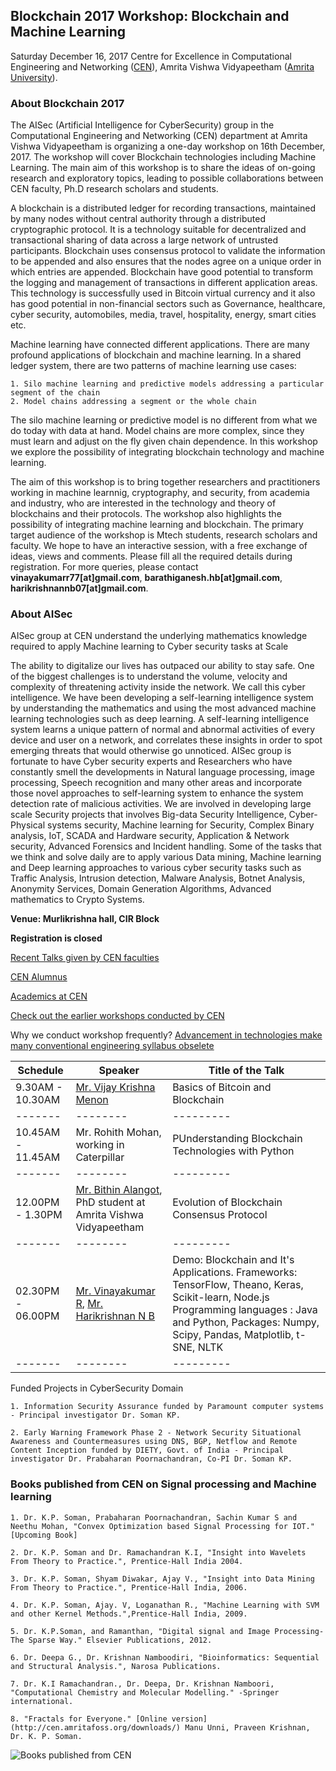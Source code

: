 ## Blockchain 2017 Workshop: Blockchain and Machine Learning

Saturday December 16, 2017
Centre for Excellence in Computational Engineering and Networking ([CEN](https://www.amrita.edu/center/computational-engineering-and-networking)),
Amrita Vishwa Vidyapeetham ([Amrita University](https://www.amrita.edu/)).

### About Blockchain 2017

The AISec (Artificial Intelligence for CyberSecurity) group in the Computational Engineering and Networking (CEN) department at Amrita Vishwa Vidyapeetham is organizing a one-day workshop on 16th December, 2017. The workshop will cover Blockchain technologies including Machine Learning. The main aim of this workshop is to share the ideas of on-going research and exploratory topics, leading to possible collaborations between CEN faculty, Ph.D research scholars and students.

A blockchain is a distributed ledger for recording transactions, maintained by many nodes without central authority through a distributed cryptographic protocol. It is a technology suitable for decentralized and transactional sharing of data across a large network of untrusted participants. Blockchain uses consensus protocol to validate the information to be appended and also ensures that the nodes agree on a unique order in which entries are appended. Blockchain have good potential to transform the logging and management of transactions in different application areas. This technology is successfully used in Bitcoin virtual currency and it also has good potential in non-financial sectors such as Governance, healthcare, cyber security, automobiles, media, travel, hospitality, energy, smart cities etc.

Machine learning have connected different applications. There are many profound applications of blockchain and machine learning. In a shared ledger system, there are two patterns of machine learning use cases:

    1. Silo machine learning and predictive models addressing a particular segment of the chain
    2. Model chains addressing a segment or the whole chain

The silo machine learning or predictive model is no different from what we do today with data at hand. Model chains are more complex, since they must learn and adjust on the fly given chain dependence. In this workshop we explore the possibility of integrating blockchain technology and machine learning.

The aim of this workshop is to bring together researchers and practitioners working in machine learnnig, cryptography, and security, from academia and industry, who are interested in the technology and theory of blockchains and their protocols. The workshop also highlights the possibility of integrating machine learning and blockchain. The primary target audience of the workshop is Mtech students, research scholars and faculty. We hope to have an interactive session, with a free exchange of ideas, views and comments. Please fill all the required details during registration. For more queries, please contact **vinayakumarr77[at]gmail.com**, **barathiganesh.hb[at]gmail.com**, **harikrishnannb07[at]gmail.com**.

### About AISec

AISec group at CEN understand the underlying mathematics knowledge required to apply Machine learning to Cyber security tasks at Scale

The ability to digitalize our lives has outpaced our ability to stay safe. One of the biggest challenges is to understand the volume, velocity and complexity of threatening activity inside the network. We call this cyber intelligence. We have been developing a self-learning intelligence system by understanding the mathematics and using the most advanced machine learning technologies such as deep learning. A self-learning intelligence system learns a unique pattern of normal and abnormal activities of every device and user on a network, and correlates these insights in order to spot emerging threats that would otherwise go unnoticed. AISec group is fortunate to have Cyber security experts and Researchers who have constantly smell the developments in Natural language processing, image processing, Speech recognition and many other areas and incorporate those novel approaches to self-learning system to enhance the system detection rate of malicious activities. We are involved in developing large scale Security projects that involves Big-data Security Intelligence, Cyber-Physical systems security, Machine learning for Security, Complex Binary analysis, IoT, SCADA and Hardware security, Application & Network security, Advanced Forensics and Incident handling. Some of the tasks that we think and solve daily are to apply various Data mining, Machine learning and Deep learning approaches to various cyber security tasks such as Traffic Analysis, Intrusion detection, Malware Analysis, Botnet Analysis, Anonymity Services, Domain Generation Algorithms, Advanced mathematics to Crypto Systems.

**Venue: Murlikrishna hall, CIR Block** 

**Registration is closed**

[Recent Talks given by CEN faculties](https://barathiganesh-hb.github.io/cen-talks/)

[CEN Alumnus](http://nlp.amrita.edu/cenalumini/cen-alumini.html)

[Academics at CEN](http://nlp.amrita.edu/students/index.html)

[Check out the earlier workshops conducted by CEN](https://barathiganesh-hb.github.io/cen-workshops/)

Why we conduct workshop frequently?
[Advancement in technologies make many conventional engineering syllabus obselete](https://github.com/BarathiGanesh-HB/cen-deepchem2017/blob/master/RIP.pdf)

| Schedule | Speaker | Title of the Talk |
|-------|--------|---------|
|9.30AM - 10.30AM | [Mr. Vijay Krishna Menon](https://www.amrita.edu/faculty/m-vijaykrishna) | Basics of Bitcoin and Blockchain |
|-------|--------|---------|
|10.45AM - 11.45AM| Mr. Rohith Mohan, working in Caterpillar | PUnderstanding Blockchain Technologies with Python |
|-------|--------|---------|
|12.00PM - 1.30PM| [Mr. Bithin Alangot](https://scholar.google.co.in/citations?user=14yUyowAAAAJ&hl=en), PhD student at Amrita Vishwa Vidyapeetham | Evolution of Blockchain Consensus Protocol  |
|-------|--------|---------|
|02.30PM - 06.00PM| [Mr. Vinayakumar R](https://sites.google.com/site/vinayakumarr77/), [ Mr. Harikrishnan N B ](https://harikrishnannb.blogspot.in/)| Demo: Blockchain and It's Applications. Frameworks: TensorFlow, Theano, Keras, Scikit-learn, Node.js Programming languages : Java and Python, Packages: Numpy, Scipy, Pandas, Matplotlib, t-SNE, NLTK |
|-------|--------|---------|

Funded Projects in CyberSecurity Domain

    1. Information Security Assurance funded by Paramount computer systems - Principal investigator Dr. Soman KP.

    2. Early Warning Framework Phase 2 - Network Security Situational Awareness and Countermeasures using DNS, BGP, Netflow and Remote Content Inception funded by DIETY, Govt. of India - Principal investigator Dr. Prabaharan Poornachandran, Co-PI Dr. Soman KP.

### Books published from CEN on Signal processing and Machine learning

    1. Dr. K.P. Soman, Prabaharan Poornachandran, Sachin Kumar S and Neethu Mohan, "Convex Optimization based Signal Processing for IOT." [Upcoming Book]

    2. Dr. K.P. Soman and Dr. Ramachandran K.I, "Insight into Wavelets From Theory to Practice.", Prentice-Hall India 2004.

    3. Dr. K.P. Soman, Shyam Diwakar, Ajay V., "Insight into Data Mining From Theory to Practice.", Prentice-Hall India, 2006.

    4. Dr. K.P. Soman, Ajay. V, Loganathan R., "Machine Learning with SVM and other Kernel Methods.",Prentice-Hall India, 2009.

    5. Dr. K.P.Soman, and Ramanthan, "Digital signal and Image Processing-The Sparse Way." Elsevier Publications, 2012.

    6. Dr. Deepa G., Dr. Krishnan Namboodiri, "Bioinformatics: Sequential and Structural Analysis.", Narosa Publications.

    7. Dr. K.I Ramachandran., Dr. Deepa, Dr. Krishnan Namboori, "Computational Chemistry and Molecular Modelling." -Springer international.

    8. "Fractals for Everyone." [Online version](http://cen.amritafoss.org/downloads/) Manu Unni, Praveen Krishnan, Dr. K. P. Soman.

![Books published from CEN]({{"books.png"}})
